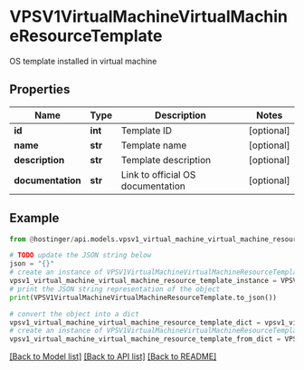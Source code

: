 # VPSV1VirtualMachineVirtualMachineResourceTemplate

OS template installed in virtual machine

## Properties

Name | Type | Description | Notes
------------ | ------------- | ------------- | -------------
**id** | **int** | Template ID | [optional] 
**name** | **str** | Template name | [optional] 
**description** | **str** | Template description | [optional] 
**documentation** | **str** | Link to official OS documentation | [optional] 

## Example

```python
from @hostinger/api.models.vpsv1_virtual_machine_virtual_machine_resource_template import VPSV1VirtualMachineVirtualMachineResourceTemplate

# TODO update the JSON string below
json = "{}"
# create an instance of VPSV1VirtualMachineVirtualMachineResourceTemplate from a JSON string
vpsv1_virtual_machine_virtual_machine_resource_template_instance = VPSV1VirtualMachineVirtualMachineResourceTemplate.from_json(json)
# print the JSON string representation of the object
print(VPSV1VirtualMachineVirtualMachineResourceTemplate.to_json())

# convert the object into a dict
vpsv1_virtual_machine_virtual_machine_resource_template_dict = vpsv1_virtual_machine_virtual_machine_resource_template_instance.to_dict()
# create an instance of VPSV1VirtualMachineVirtualMachineResourceTemplate from a dict
vpsv1_virtual_machine_virtual_machine_resource_template_from_dict = VPSV1VirtualMachineVirtualMachineResourceTemplate.from_dict(vpsv1_virtual_machine_virtual_machine_resource_template_dict)
```
[[Back to Model list]](../README.md#documentation-for-models) [[Back to API list]](../README.md#documentation-for-api-endpoints) [[Back to README]](../README.md)



